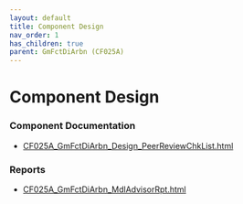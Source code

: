 ```yaml
---
layout: default
title: Component Design
nav_order: 1
has_children: true
parent: GmFctDiArbn (CF025A)
---
```

# Component Design
### Component Documentation

- [CF025A_GmFctDiArbn_Design_PeerReviewChkList.html](Doc/CF025A_GmFctDiArbn_Design_PeerReviewChkList.html)

### Reports

- [CF025A_GmFctDiArbn_MdlAdvisorRpt.html](Reports/CF025A_GmFctDiArbn_MdlAdvisorRpt.html)

